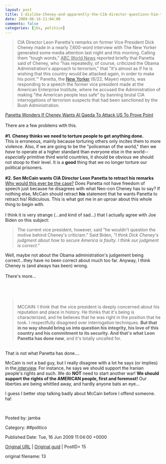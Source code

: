 ```yaml
---
layout: post
title: I-dislike-Cheney-and-apparently-the-CIA-director-questions-him-too
date: 2009-06-16-11:04:00
comments: false
categories: [jbs, politico]
---
```


<blockquote>CIA Director Leon Panetta's remarks on former Vice President Dick Cheney made in a nearly 7,600-word interview with The New Yorker generated some media attention last night and this morning. Calling them "tough words," <u>ABC World News</u> reported briefly that Panetta said of Cheney, who "has repeatedly, of course, criticized the Obama Administration's approach to terrorism," that "it's almost as if he is wishing that this country would be attacked again, in order to make his point.'" Panetta, the <a href="http://www.newyorker.com/reporting/2009/06/22/090622fa_fact_mayer"><u>New Yorker</u></a> (6/22, Mayer) reports, was responding to a speech the former vice president made at the American Enterprise Institute, where he accused the Administration of making "the American people less safe" by banning brutal CIA interrogations of terrorism suspects that had been sanctioned by the Bush Administration.<br /></blockquote><a href="http://www.usnews.com/usnews/politics/bulletin/bulletin_090615.htm">Panetta Wonders If Cheney Wants Al Qaeda To Attack US To Prove Point</a><br /><br />There are a few problems with this.<br /><br /><span style="font-weight:bold;">#1. Cheney thinks we need to torture people to get anything done.</span><br />This is erroneous, mainly because torturing others only incites them to more violence.  Also, if we are going to be the "policeman of the world," then we <span style="font-style:italic;">have</span> to operate at a higher standard than everyone else in the world--<span style="font-style:italic;">especially</span> primitive third world countries, it should be obvious we should not stoop to their level.  It is a <span style="font-weight:bold;">good</span> thing that we no longer torture our political prisoners.<br /><br /><span style="font-weight:bold;">#2. Sen McCain wants CIA Director Leon Panetta to retract his remarks</span><br /><a href="http://www.foxnews.com/story/0,2933,526562,00.html">Why would this ever be the case?</a>  Does Panetta not have freedom of speech just because he disagrees with what Neo-con Cheney has to say?  If nothing else, McCain should retract <span style="font-weight:bold;">his</span> statement that he wants Panetta to retract his!  Ridiculous.  This is what got me in an uproar about this whole thing to begin with.<br /><br />I think it is very strange (...and kind of sad...) that I actually agree with Joe Biden on this subject:<br /><blockquote>The current vice president, however, said "he wouldn't question the motive behind Cheney's criticism." Said Biden, <span style="font-style:italic;">"I think Dick Cheney's judgment about how to secure America is faulty. I think our judgment is correct."</span></blockquote>Well, maybe not about the Obama administration's judgement being correct...they have no been correct about much too far.  Anyway, I think Cheney is (and always has been) wrong.<br /><br />There's more...<br /><br /><span class="fullpost"><br /><br /><blockquote><br />MCCAIN: I think that the vice president is deeply concerned about his reputation and place in history. He thinks that it's being is characterized, and he believes that he was right in the position that he took. I respectfully disagreed over interrogation techniques. <span style="font-weight:bold;">But that in no way should bring us into question his integrity, his love of this country and his commitment to its security. And that's what Leon Panetta has done now</span>, and it's totally uncalled for.</blockquote><br />That is not what Panetta has done....</p><p>McCain is not a bad guy, but I really disagree with a lot he says (or implies) in the<a href="http://www.foxnews.com/story/0,2933,526562,00.html"> interview</a>.  For instance, he says we should support the Iranian people's rights and such.  We do <span style="font-weight:bold;">NOT</span> need to start another war!  <span style="font-weight:bold;">We should support the rights of the AMERICAN people, first and foremost!</span> Our liberties are being whittled away, and hardly anyone bats an eye...</p><p>I guess I better stop talking badly about McCain before I offend someone.  ha!<br /></p><br /></span>


Posted by: jamba

Category: ##politico 


Published Date: Tue, 16 Jun 2009 11:04:00 +0000 

<a href="http://factorq.net/2009/06/16/i-dislike-cheney-and-apparently-the-cia-director-questions-him-too/">Original URL</a> | <a href="http://factorq.wordpress.com/2009/06/16/i-dislike-cheney-and-apparently-the-cia-director-questions-him-too/">Original guid</a> | PostID= 15

 original filename: 13